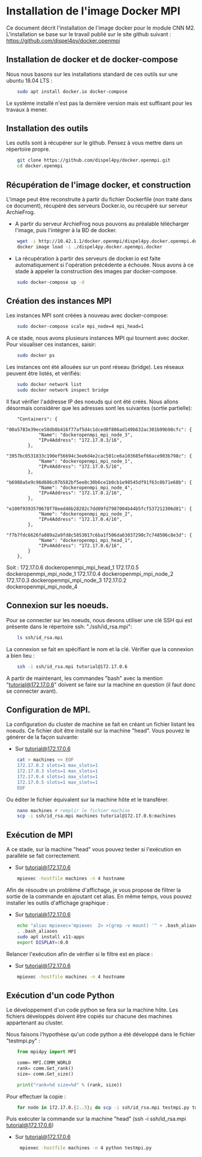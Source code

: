 # Installation de l'image Docker MPI

Ce document décrit l'installation de l'image docker pour le module CNN
M2. L'installation se base sur le travail publié sur le site github suivant :
    https://github.com/dispel4py/docker.openmpi


## Installation de docker et de docker-compose

Nous nous basons sur les installations standard de ces outils sur une
ubuntu 18.04 LTS :

```bash
    sudo apt install docker.io docker-compose
```

Le système installé n'est pas la dernière version mais est suffisant
pour les travaux à mener.

## Installation des outils

Les outils sont à récupérer sur le github. Pensez à vous mettre dans
un répertoire propre.

```bash
    git clone https://github.com/dispel4py/docker.openmpi.git
    cd docker.openmpi
```

## Récupération de l'image docker, et construction

L'image peut être reconstruite à partir du fichier Dockerfile (non
traité dans ce document), récupéré des serveurs Docker.io, ou récupéré
sur serveur ArchieFrog.

* A partir du serveur ArchieFrog nous pouvons au préalable télécharger
l'image, puis l'intégrer à la BD de docker.

```bash
    wget -i http://10.42.1.1/docker.openmpi/dispel4py.docker.openmpi.docker
    docker image load -i ./dispel4py.docker.openmpi.docker
```
* La récupération à partir des serveurs de docker.io est faite
automatiquement si l'opération précédente a échouée.  Nous avons
à ce stade à appeler la construction des images par docker-compose.

```bash
    sudo docker-compose up -d
```

## Création des instances MPI

Les instances MPI sont créées à nouveau avec docker-compose:

```bash
    sudo docker-compose scale mpi_node=4 mpi_head=1
```

A ce stade, nous avons plusieurs instances MPI qui tournent avec
docker. Pour visualiser ces instances, saisir:

```bash
    sudo docker ps
```


Les instances ont été allouées sur un pont réseau (bridge). Les
réseaux peuvent être listés, et vérifiés:

```bash
    sudo docker network list
    sudo docker network inspect bridge
```

Il faut vérifier l'addresse IP des noeuds qui ont été créés. Nous
allons désormais considérer que les adresses sont les suivantes
(sortie partielle):

        "Containers": {
            "00a5783e39ece58db8b416f77af5d4c1dced0f806ad149b632ac301b99b98cfc": {
                "Name": "dockeropenmpi_mpi_node_3",
                "IPv4Address": "172.17.0.3/16",
            },
            "3957bc0531833c190ef56694c3ee6d4e2cac501ce6a103685ef66ace903b798c": {
                "Name": "dockeropenmpi_mpi_node_1",
                "IPv4Address": "172.17.0.5/16",
            },
            "b6988a5e9c96d686c07b582bf5ee8c30b6ce1b0cb1e98545df91f63c0b71e68b": {
                "Name": "dockeropenmpi_mpi_node_4",
                "IPv4Address": "172.17.0.2/16",
            },
            "e100f9393570678f78eed46b28202c7dd09fd7987004b44b5fcf537212306d81": {
                "Name": "dockeropenmpi_mpi_node_2",
                "IPv4Address": "172.17.0.4/16",
            },
            "f7b7fdc6626fa089a2a9fd8c5853017c6ba1f506da63037290c7c748506c8e3d": {
                "Name": "dockeropenmpi_mpi_head_1",
                "IPv4Address": "172.17.0.6/16",
            }
        },

Soit :
    172.17.0.6		dockeropenmpi_mpi_head_1 
    172.17.0.5		dockeropenmpi_mpi_node_1
    172.17.0.4		dockeropenmpi_mpi_node_2
    172.17.0.3		dockeropenmpi_mpi_node_3
    172.17.0.2		dockeropenmpi_mpi_node_4

## Connexion sur les noeuds.

Pour se connecter sur les noeuds, nous devons utiliser une clé SSH qui
est présente dans le répertoire ssh: "./ssh/id_rsa.mpi":

```bash
    ls ssh/id_rsa.mpi
```

La connexion se fait en spécifiant le nom et la clé. Vérifier que la
connexion a bien lieu :

```bash
    ssh -i ssh/id_rsa.mpi tutorial@172.17.0.6
```

A partir de maintenant, les commandes "bash" avec la mention
"tutorial@172.17.0.6" doivent se faire sur la machine en question (il
faut donc se connecter avant).

## Configuration de MPI.

La configuration du cluster de machine se fait en créant un fichier
listant les noeuds. Ce fichier doit être installé sur la machine
"head". Vous pouvez le générer de la façon suivante:

* Sur tutorial@172.17.0.6

```bash 
    cat > machines << EOF
    172.17.0.2 slots=1 max_slots=1
    172.17.0.3 slots=1 max_slots=1
    172.17.0.4 slots=1 max_slots=1
    172.17.0.5 slots=1 max_slots=1
    EOF
```

Ou éditer le fichier équivalent sur la machine hôte et le transférer.

```bash
    nano machines # remplir le fichier machine
    scp -i ssh/id_rsa.mpi machines tutorial@172.17.0.6:machines
```

## Exécution de MPI

A ce stade, sur la machine "head" vous pouvez tester si l'exécution en
parallèle se fait correctement.

* Sur tutorial@172.17.0.6

```bash
    mpiexec -hostfile machines -n 4 hostname
```

Afin de résoudre un problème d'affichage, je vous propose de filtrer
la sortie de la commande en ajoutant cet alias. En même temps, vous
pouvez installer les outils d'affichage graphique :

* Sur tutorial@172.17.0.6

```bash
    echo "alias mpiexec='mpiexec  2> >(grep -v mount) '" > .bash_aliases
    . .bash_aliases
    sudo apt install x11-apps
    export DISPLAY=:0.0
```

Relancer l'exécution afin de vérifier si le filtre est en place :

* Sur tutorial@172.17.0.6

```bash
    mpiexec -hostfile machines -n 4 hostname
```

## Exécution d'un code Python

Le développement d'un code python se fera sur la machine hôte. Les
fichiers développés doivent être copiés sur chacune des machines
appartenant au cluster.

Nous faisons l'hypothèse qu'un code python a été développé dans le fichier "testmpi.py" :

```python
    from mpi4py import MPI

    comm= MPI.COMM_WORLD
    rank= comm.Get_rank()
    size= comm.Get_size()

    print("rank=%d size=%d" % (rank, size))
```

Pour effectuer la copie :
```bash
    for node in 172.17.0.{2..5}; do scp -i ssh/id_rsa.mpi testmpi.py tutorial@${node}: ; done
```

Puis exécuter la commande sur la machine "head" (ssh -i ssh/id_rsa.mpi tutorial@172.17.0.6)

* Sur tutorial@172.17.0.6

```bash
     mpiexec -hostfile machines -n 4 python testmpi.py
```
